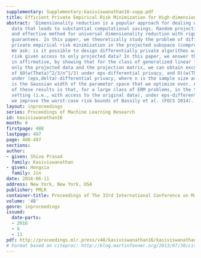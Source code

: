 ```yaml
---
supplementary: Supplementary:kasiviswanathan16-supp.pdf
title: Efficient Private Empirical Risk Minimization for High-dimensional Learning
abstract: 'Dimensionality reduction is a popular approach for dealing with high dimensional
  data that leads to substantial computational savings. Random projections are a simple
  and effective method for universal dimensionality reduction with rigorous theoretical
  guarantees. In this paper, we theoretically study the problem of differentially
  private empirical risk minimization in the projected subspace (compressed domain).
  We ask: is it possible to design differentially private algorithms with small excess
  risk given access to only projected data? In this paper, we answer this question
  in affirmative, by showing that for the class of generalized linear functions, given
  only the projected data and the projection matrix, we can obtain excess risk bounds
  of $O(w(Theta)^2/3/n^1/3) under eps-differential privacy, and O((w(Theta)/n)^1/2)$
  under (eps,delta)-differential privacy, where n is the sample size and w(Theta)
  is the Gaussian width of the parameter space that we optimize over. A simple consequence
  of these results is that, for a large class of ERM problems, in the traditional
  setting (i.e., with access to the original data), under eps-differential privacy,
  we improve the worst-case risk bounds of Bassily et al. (FOCS 2014).'
layout: inproceedings
series: Proceedings of Machine Learning Research
id: kasiviswanathan16
month: 0
firstpage: 488
lastpage: 497
page: 488-497
sections: 
author:
- given: Shiva Prasad
  family: Kasiviswanathan
- given: Hongxia
  family: Jin
date: 2016-06-11
address: New York, New York, USA
publisher: PMLR
container-title: Proceedings of The 33rd International Conference on Machine Learning
volume: '48'
genre: inproceedings
issued:
  date-parts:
  - 2016
  - 6
  - 11
pdf: http://proceedings.mlr.press/v48/kasiviswanathan16/kasiviswanathan16.pdf
# Format based on citeproc: http://blog.martinfenner.org/2013/07/30/citeproc-yaml-for-bibliographies/
---
```

